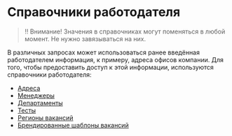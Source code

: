 Справочники работодателя
========================

> ‼️ Внимание! Значения в справочниках могут поменяться в любой момент. Не нужно завязываться на них.

В различных запросах может использоваться ранее введённая работодателем информация, к примеру, адреса офисов компании.
Для того, чтобы предоставить доступ к этой информации, используются справочники работодателя:

* [Адреса](https://api.zarplata.ru/openapi/redoc#tag/Adresa-rabotodatelya)
* [Менеджеры](employer_managers.md)
* [Департаменты](https://api.zarplata.ru/openapi/redoc#tag/Informaciya-o-rabotodatele/operation/get-employer-departments)
* [Тесты](https://api.zarplata.ru/openapi/redoc#tag/Spravochniki-rabotodatelya/operation/get-tests-dictionary)
* [Регионы вакансий](https://api.zarplata.ru/openapi/redoc#tag/Informaciya-o-rabotodatele/operation/get-employer-vacancy-areas)
* [Брендированные шаблоны вакансий](https://api.zarplata.ru/openapi/redoc#tag/Informaciya-o-rabotodatele/operation/get-vacancy-branded-templates-list)
